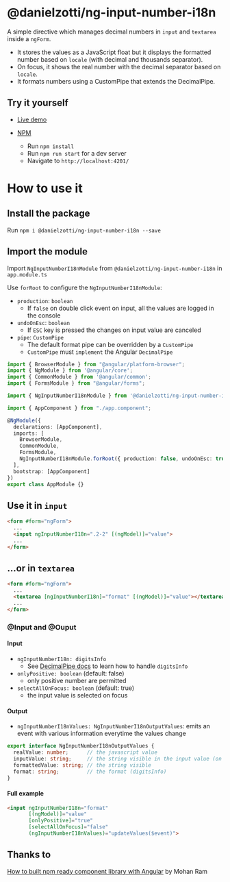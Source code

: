 # @danielzotti/ng-input-number-i18n

A simple directive which manages decimal numbers in `input` and `textarea` inside a `ngForm`.

- It stores the values as a JavaScript float but it displays the formatted number based on `locale` (with decimal and thousands separator). 
- On focus, it shows the real number with the decimal separator based on `locale`.
- It formats numbers using a CustomPipe that extends the DecimalPipe. 

## Try it yourself

- [Live demo](https://danielzotti.github.io/ng-input-number-i18n)


- [NPM](https://www.npmjs.com/package/@danielzotti/ng-input-number-i18n)
  - Run `npm install`
  - Run `npm run start` for a dev server
  - Navigate to `http://localhost:4201/`

# How to use it

## Install the package

Run `npm i @danielzotti/ng-input-number-i18n --save`

## Import the module

Import `NgInputNumberI18nModule` from `@danielzotti/ng-input-number-i18n` in `app.module.ts`

Use `forRoot` to configure the `NgInputNumberI18nModule`:
- `production`: `boolean`
    - If `false` on double click event on input, all the values are logged in the console
- `undoOnEsc`: `boolean`
    - If `ESC` key is pressed the changes on input value are canceled
- `pipe`: `CustomPipe`
    - The default format pipe can be overridden by a `CustomPipe`
    - `CustomPipe` must `implement` the Angular `DecimalPipe`

```typescript
import { BrowserModule } from "@angular/platform-browser";
import { NgModule } from '@angular/core';
import { CommonModule } from '@angular/common';
import { FormsModule } from "@angular/forms";

import { NgInputNumberI18nModule } from '@danielzotti/ng-input-number-i18n';

import { AppComponent } from "./app.component";  

@NgModule({
  declarations: [AppComponent],
  imports: [
    BrowserModule,
    CommonModule,
    FormsModule, 
    NgInputNumberI18nModule.forRoot({ production: false, undoOnEsc: true }),
  ],
  bootstrap: [AppComponent]
})
export class AppModule {}
```

## Use it in `input`

```html
<form #form="ngForm">
  ...
  <input ngInputNumberI18n=".2-2" [(ngModel)]="value">
  ...
</form>
```

## ...or in `textarea`

```html
<form #form="ngForm">
  ...
  <textarea [ngInputNumberI18n]="format" [(ngModel)]="value"></textarea>
  ...
</form>
```

### @Input and @Ouput

#### Input 
- `ngInputNumberI18n: digitsInfo`
    - See [DecimalPipe docs](https://angular.io/api/common/DecimalPipe#parameters) to learn how to handle `digitsInfo`
- `onlyPositive: boolean` (default: false)
    - only positive number are permitted
- `selectAllOnFocus: boolean` (default: true)
    - the input value is selected on focus   

#### Output
- `ngInputNumberI18nValues: NgInputNumberI18nOutputValues`: emits an event with various information everytime the values change

```typescript
export interface NgInputNumberI18nOutputValues {
  realValue: number;      // the javascript value
  inputValue: string;     // the string visible in the input value (on focus)
  formattedValue: string; // the string visible
  format: string;         // the format (digitsInfo)
}
```

#### Full example

```html
<input ngInputNumberI18n="format" 
       [(ngModel)]="value"
       [onlyPositive]="true" 
       [selectAllOnFocus]="false"
       (ngInputNumberI18nValues)="updateValues($event)">
```

## Thanks to

[How to built npm ready component library with Angular](https://codeburst.io/how-to-built-npm-ready-component-library-with-angular-a812a22dc1d5) by Mohan Ram
